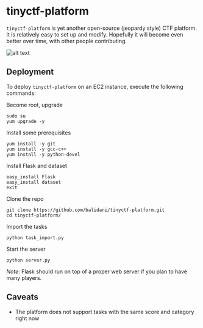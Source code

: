 tinyctf-platform
================

`tinyctf-platform` is yet another open-source (jeopardy style) CTF platform. It is relatively easy to set up and modify. Hopefully it will become even better over time, with other people contributing.

![alt text](http://i.imgur.com/dqGeLNM.jpg "tinyctf-platform in action")

Deployment
----------

To deploy `tinyctf-platform` on an EC2 instance, execute the following commands:

Become root, upgrade

    sudo su
    yum upgrade -y
    
Install some prerequisites

    yum install -y git
    yum install -y gcc-c++
    yum install -y python-devel
    
Install Flask and dataset

    easy_install Flask
    easy_install dataset
    exit
    
Clone the repo

    git clone https://github.com/balidani/tinyctf-platform.git
    cd tinyctf-platform/
    
Import the tasks

    python task_import.py
    
Start the server

    python server.py

*Note*: Flask should run on top of a proper web server if you plan to have many players.

Caveats
-------

* The platform does not support tasks with the same score and category right now
